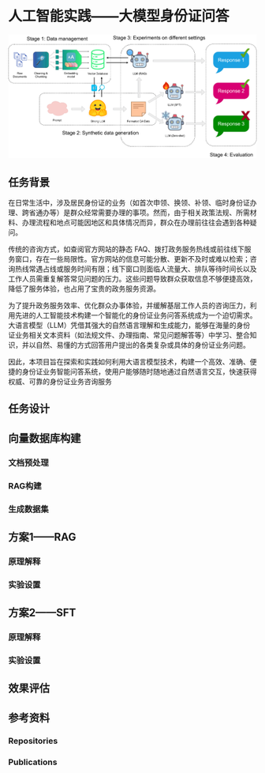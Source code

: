 # 人工智能实践——大模型身份证问答

![IDcard.drawio](./IDcard.drawio.png)

## 任务背景

在日常生活中，涉及居民身份证的业务（如首次申领、换领、补领、临时身份证办理、跨省通办等）是群众经常需要办理的事项。然而，由于相关政策法规、所需材料、办理流程和地点可能因地区和具体情况而异，群众在办理前往往会遇到各种疑问。

传统的咨询方式，如查阅官方网站的静态 FAQ、拨打政务服务热线或前往线下服务窗口，存在一些局限性。官方网站的信息可能分散、更新不及时或难以检索；咨询热线常遇占线或服务时间有限；线下窗口则面临人流量大、排队等待时间长以及工作人员需重复解答常见问题的压力。这些问题导致群众获取信息不够便捷高效，降低了服务体验，也占用了宝贵的政务服务资源。

为了提升政务服务效率、优化群众办事体验，并缓解基层工作人员的咨询压力，利用先进的人工智能技术构建一个智能化的身份证业务问答系统成为一个迫切需求。大语言模型（LLM）凭借其强大的自然语言理解和生成能力，能够在海量的身份证业务相关文本资料（如法规文件、办理指南、常见问题解答等）中学习、整合知识，并以自然、易懂的方式回答用户提出的各类复杂或具体的身份证业务问题。

因此，本项目旨在探索和实践如何利用大语言模型技术，构建一个高效、准确、便捷的身份证业务智能问答系统，使用户能够随时随地通过自然语言交互，快速获得权威、可靠的身份证业务咨询服务

## 任务设计




## 向量数据库构建

### 文档预处理

### RAG构建

### 生成数据集







## 方案1——RAG

### 原理解释

### 实验设置



## 方案2——SFT

### 原理解释

### 实验设置



## 效果评估

### 

## 参考资料

### Repositories



### Publications

[^1]: Lewis P, Perez E, Piktus A, et al. Retrieval-augmented generation for  knowledge-intensive nlp tasks[J]. Advances in neural information  processing systems, 2020, 33: 9459-9474.



